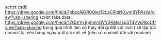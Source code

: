 script csdl: https://drive.google.com/file/d/1pbzoAjDR0Qwsf2caCRlqN0_vm8YPAsVa/view?usp=sharing
script fake data: https://drive.google.com/file/d/1ZQb1VyBphmnGVY3KMsssoDTdVVsRkgCf/view?usp=sharing
trong quá trình làm có thay đổi gì đối với csdl t sẽ lập tức commit lại nên hàng ngày pull cái mới về (nếu có commit đối với readme)
